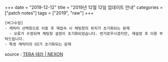 +++
date = "2019-12-12"
title = "2019년 12월 12일 업데이트 안내"
categories = ["patch notes"]
tags = ["2019", "raw"]
+++

```
[버그수정]
- 캐릭터 선택창으로 이동 후 재접속 시 채팅창의 위치가 초기화되는 문제
  - 오류가 수정되며 채팅창 설정이 초기화되었습니다. 번거로우시겠지만, 재설정 후 이용 부탁드립니다.
- 특정 캐릭터의 UI가 초기화되는 문제
```

source : [TERA 테라 | NEXON](http://tera.nexon.com/news/update/view.aspx?n4articlesn=420)
